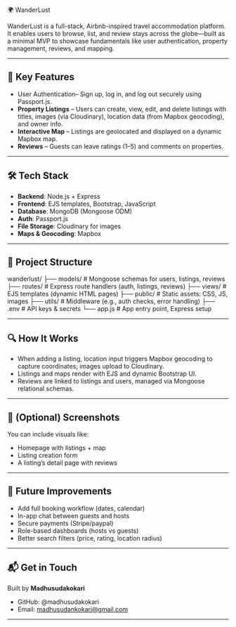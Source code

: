 
 🌍 WanderLust

WanderLust is a full-stack, Airbnb-inspired travel accommodation platform. It enables users to browse, list, and review stays across the globe—built as a minimal MVP to showcase fundamentals like user authentication, property management, reviews, and mapping.

---

## 🚀 Key Features

* User Authentication– Sign up, log in, and log out securely using Passport.js. 
* **Property Listings** – Users can create, view, edit, and delete listings with titles, images (via Cloudinary), location data (from Mapbox geocoding), and owner info.
* **Interactive Map** – Listings are geolocated and displayed on a dynamic Mapbox map. 
* **Reviews** – Guests can leave ratings (1–5) and comments on properties.

---

## 🛠️ Tech Stack

* **Backend**: Node.js + Express
* **Frontend**: EJS templates, Bootstrap, JavaScript
* **Database**: MongoDB (Mongoose ODM)
* **Auth**: Passport.js
* **File Storage**: Cloudinary for images
* **Maps & Geocoding**: Mapbox

---


## 📂 Project Structure


wanderlust/
├── models/         # Mongoose schemas for users, listings, reviews
├── routes/         # Express route handlers (auth, listings, reviews)
├── views/          # EJS templates (dynamic HTML pages)
├── public/         # Static assets: CSS, JS, images
├── utils/          # Middleware (e.g., auth checks, error handling)
├── .env            # API keys & secrets
└── app.js          # App entry point, Express setup


---

## 🔍 How It Works

* When adding a listing, location input triggers Mapbox geocoding to capture coordinates; images upload to Cloudinary.
* Listings and maps render with EJS and dynamic Bootstrap UI.
* Reviews are linked to listings and users, managed via Mongoose relational schemas. 

---

## 📸 (Optional) Screenshots

You can include visuals like:

* Homepage with listings + map
* Listing creation form
* A listing’s detail page with reviews

---

## 🚀 Future Improvements

* Add full booking workflow (dates, calendar)
* In-app chat between guests and hosts
* Secure payments (Stripe/paypal)
* Role-based dashboards (hosts vs guests)
* Better search filters (price, rating, location radius)

---

## 📬 Get in Touch

Built by **Madhusudakokari**

* GitHub: @madhusudakokari
* Email: madhusudankokari@gmail.com

---


